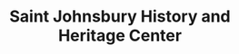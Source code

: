 ---
layout: repo
title: "Saint Johnsbury History and Heritage Center"
id: 15956
permalink: repos/15956/
---
